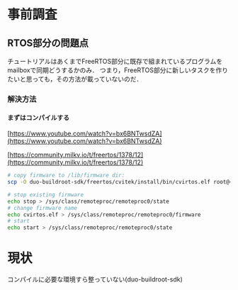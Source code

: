 # 事前調査
## RTOS部分の問題点
チュートリアルはあくまでFreeRTOS部分に既存で組まれているプログラムをmailboxで同期どうするかのみ．
つまり，FreeRTOS部分に新しいタスクを作りたいと思っても，その方法が載っていないのだ．

### 解決方法

#### まずはコンパイルする
[https://www.youtube.com/watch?v=bx6BNTwsdZA](https://www.youtube.com/watch?v=bx6BNTwsdZA)



[https://community.milkv.io/t/freertos/1378/12](https://community.milkv.io/t/freertos/1378/12)

```sh
# copy firmware to /lib/firmware dir:
scp -O duo-buildroot-sdk/freertos/cvitek/install/bin/cvirtos.elf root@<duo ip>:/lib/firmware

# stop existing firmware
echo stop > /sys/class/remoteproc/remoteproc0/state
# change firmware name
echo cvirtos.elf > /sys/class/remoteproc/remoteproc0/firmware
# start
echo start > /sys/class/remoteproc/remoteproc0/state
```

# 現状
コンパイルに必要な環境すら整っていない(duo-buildroot-sdk)